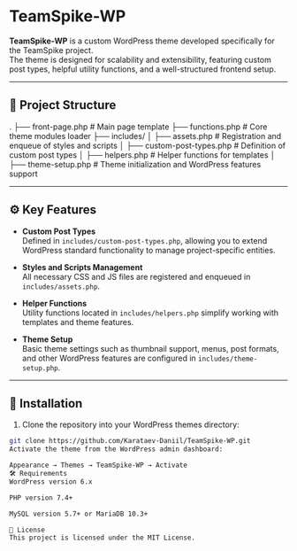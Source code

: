 # TeamSpike-WP

**TeamSpike-WP** is a custom WordPress theme developed specifically for the TeamSpike project.  
The theme is designed for scalability and extensibility, featuring custom post types, helpful utility functions, and a well-structured frontend setup.

---

## 📁 Project Structure

.
├── front-page.php # Main page template
├── functions.php # Core theme modules loader
├── includes/
│ ├── assets.php # Registration and enqueue of styles and scripts
│ ├── custom-post-types.php # Definition of custom post types
│ ├── helpers.php # Helper functions for templates
│ ├── theme-setup.php # Theme initialization and WordPress features support

---

## ⚙️ Key Features

- **Custom Post Types**  
  Defined in `includes/custom-post-types.php`, allowing you to extend WordPress standard functionality to manage project-specific entities.

- **Styles and Scripts Management**  
  All necessary CSS and JS files are registered and enqueued in `includes/assets.php`.

- **Helper Functions**  
  Utility functions located in `includes/helpers.php` simplify working with templates and theme features.

- **Theme Setup**  
  Basic theme settings such as thumbnail support, menus, post formats, and other WordPress features are configured in `includes/theme-setup.php`.

---

## 🚀 Installation

1. Clone the repository into your WordPress themes directory:

```bash
git clone https://github.com/Karataev-Daniil/TeamSpike-WP.git
Activate the theme from the WordPress admin dashboard:

Appearance → Themes → TeamSpike-WP → Activate
🛠 Requirements
WordPress version 6.x

PHP version 7.4+

MySQL version 5.7+ or MariaDB 10.3+

📄 License
This project is licensed under the MIT License.